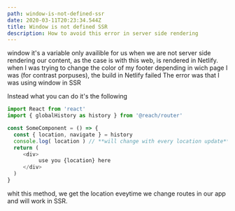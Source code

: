 ```yaml
---
path: window-is-not-defined-ssr
date: 2020-03-11T20:23:34.544Z
title: Window is not defined SSR
description: How to avoid this error in server side rendering
---
```


window it's a variable only availible for us when we are not server side rendering our content, as the case is with this web, is rendered in Netlify.
when I was trying to change the color of my footer depending in wich page I was (for contrast porpuses), the build in Netlify failed
The error was that I was using window in SSR

Instead what you can do it's the following

```js
import React from 'react'
import { globalHistory as history } from '@reach/router'

const SomeComponent = () => {
  const { location, navigate } = history
  console.log( location ) // **will change with every location update**
  return (
     <div>
          use you {location} here
     </div>
  )
}
```

whit this method, we get the location eveytime we change routes in our app and will work in SSR.





